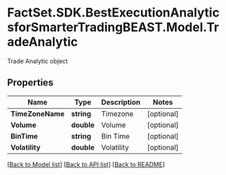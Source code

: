 # FactSet.SDK.BestExecutionAnalyticsforSmarterTradingBEAST.Model.TradeAnalytic
Trade Analytic object

## Properties

Name | Type | Description | Notes
------------ | ------------- | ------------- | -------------
**TimeZoneName** | **string** | Timezone | [optional] 
**Volume** | **double** | Volume | [optional] 
**BinTime** | **string** | Bin Time | [optional] 
**Volatility** | **double** | Volatility | [optional] 

[[Back to Model list]](../README.md#documentation-for-models) [[Back to API list]](../README.md#documentation-for-api-endpoints) [[Back to README]](../README.md)

